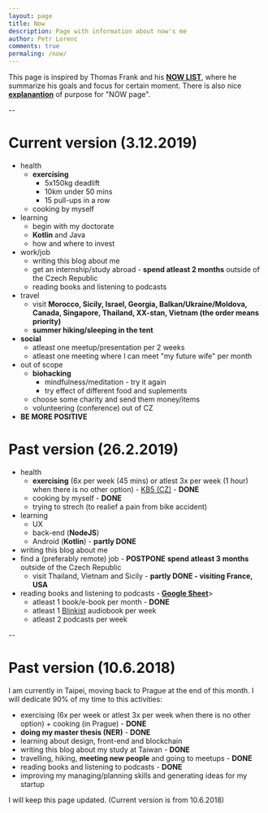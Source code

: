 ```yaml
---
layout: page
title: Now
description: Page with information about now's me
author: Petr Lorenc
comments: true
permaling: /now/
---
```


This page is inspired by Thomas Frank and his <a href="https://collegeinfogeek.com/now/">**NOW LIST**</a>, where he summarize his goals and focus for certain moment. There is also nice <a href="https://nownownow.com/about">**explanantion**</a> of purpose for "NOW page".

--

# Current version (3.12.2019)
 * health
   * **exercising** 
     * 5x150kg deadlift
     * 10km under 50 mins
     * 15 pull-ups in a row
   * cooking by myself
 * learning
   * begin with my doctorate
   * **Kotlin** and Java
   * how and where to invest
 * work/job
   * writing this blog about me
   * get an internship/study abroad - **spend atleast 2 months** outside of the Czech Republic
   * reading books and listening to podcasts
 * travel
   * visit **Morocco, Sicily, Israel, Georgia, Balkan/Ukraine/Moldova, Canada, Singapore, Thailand, XX-stan, Vietnam (the order means priority)**
   * **summer hiking/sleeping in the tent**
 * **social**
   * atleast one meetup/presentation per 2 weeks
   * atleast one meeting where I can meet "my future wife" per month
 * out of scope
   * **biohacking**
      * mindfulness/meditation - try it again
      * try effect of different food and suplements
   * choose some charity and send them money/items
   * volunteering (conference) out of CZ
 * **BE MORE POSITIVE**


# Past version (26.2.2019)

 * health
   * **exercising** (6x per week (45 mins) or atlest 3x per week (1 hour) when there is no other option) - <a href="http://www.kb5.cz/">KB5 (CZ)</a> - **DONE**
   * cooking by myself - **DONE**
   * trying to strech (to realief a pain from bike accident)
 * learning
   * UX
   * back-end (**NodeJS**)
   * Android (**Kotlin**) - **partly DONE**
 * writing this blog about me
 * find a (preferably remote) job - **POSTPONE**
 **spend atleast 3 months** outside of the Czech Republic
   * visit Thailand, Vietnam and Sicily - **partly DONE - visiting France, USA**
 * reading books and listening to podcasts - <a href="https://docs.google.com/spreadsheets/d/1JmE8TcMCJDB0Y5l4Ygow_--zi4IRw6WR3TW9zaiAqUo/edit?usp=sharing">**Google Sheet**</a>>
   * atleast 1 book/e-book per month - **DONE**
   * atleast 1 <a href="https://www.blinkist.com/">Blinkist</a> audiobook per week
   * atleast 2 podcasts per week

--

# Past version (10.6.2018)

I am currently in Taipei, moving back to Prague at the end of this month. I will dedicate 90% of my time to this activities:

 * exercising (6x per week or atlest 3x per week when there is no other option) + cooking (in Prague) - **DONE**
 * **doing my master thesis (NER)** - **DONE**
 * learning about design, front-end and blockchain
 * writing this blog about my study at Taiwan - **DONE**
 * travelling, hiking, **meeting new people** and going to meetups - **DONE**
 * reading books and listening to podcasts - **DONE**
 * improving my managing/planning skills and generating ideas for my startup

I will keep this page updated. (Current version is from 10.6.2018)






